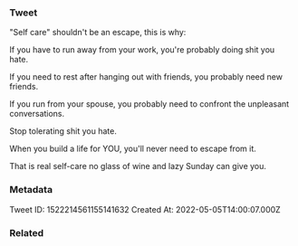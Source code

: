 ### Tweet
"Self care" shouldn't be an escape, this is why:

If you have to run away from your work, you're probably doing shit you hate.

If you need to rest after hanging out with friends, you probably need new friends.

If you run from your spouse, you probably need to confront the unpleasant conversations.

Stop tolerating shit you hate.

When you build a life for YOU, you'll never need to escape from it.

That is real self-care no glass of wine and lazy Sunday can give you.

### Metadata
Tweet ID: 1522214561155141632
Created At: 2022-05-05T14:00:07.000Z

### Related

